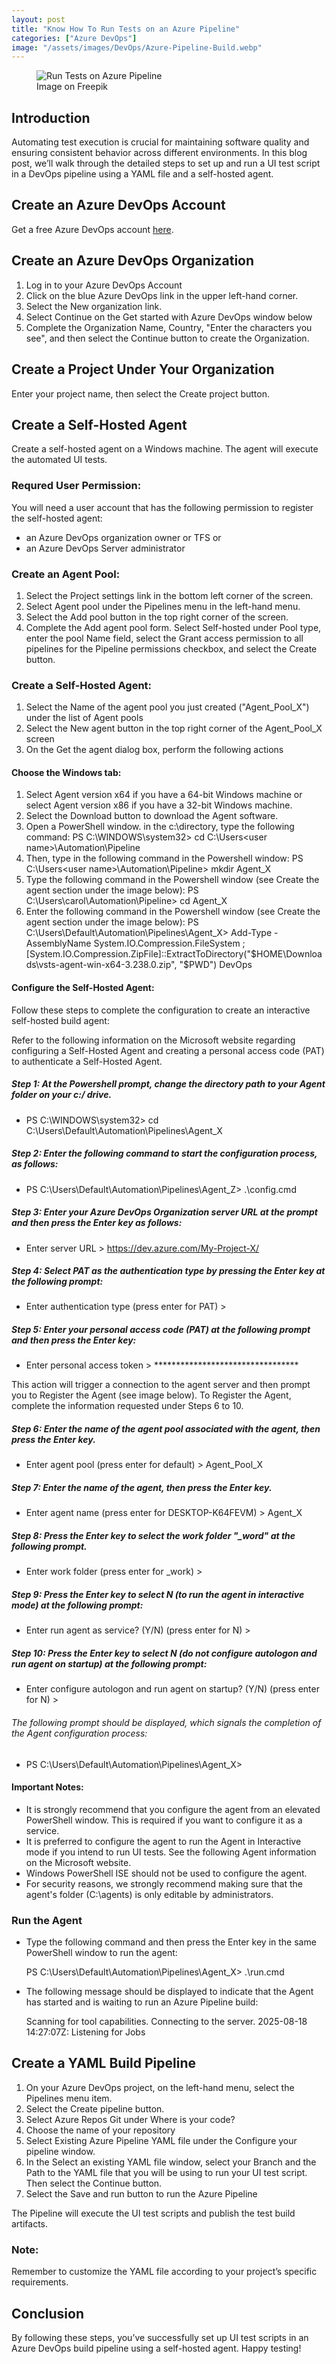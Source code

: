 ```yaml
---
layout: post
title: "Know How To Run Tests on an Azure Pipeline"
categories: ["Azure DevOps"]
image: "/assets/images/DevOps/Azure-Pipeline-Build.webp"
---
```


<figure>
  <img src="/assets/images/DevOps/Azure-Pipeline-Build.webp" alt="Run Tests on Azure Pipeline" />
  <figcaption>Image on Freepik</figcaption>
</figure>

## Introduction

Automating test execution is crucial for maintaining software quality and ensuring consistent behavior across different environments. In this blog post, we’ll walk through the detailed steps to set up and run a UI test script in a DevOps pipeline using a YAML file and a self-hosted agent.

## Create an Azure DevOps Account

Get a free Azure DevOps account [here](https://azure.microsoft.com/en-us/pricing/purchase-options/azure-account?icid=azurefreeaccount&WT.mc_id=azure-azuredevtips-micrum).

## Create an Azure DevOps Organization

1. Log in to your Azure DevOps Account
2. Click on the blue Azure DevOps link in the upper left-hand corner.
3. Select the New organization link.
4. Select Continue on the Get started with Azure DevOps window below
5. Complete the Organization Name, Country, "Enter the characters you see", and then select the Continue button to create the Organization.

## Create a Project Under Your Organization
Enter your project name, then select the Create project button.

## Create a Self-Hosted Agent
Create a self-hosted agent on a Windows machine. The agent will execute the automated UI tests.

### Requred User Permission:
You will need a user account that has the following permission to register the self-hosted agent:
- an Azure DevOps organization owner or TFS or
- an Azure DevOps Server administrator

### Create an Agent Pool:
1. Select the Project settings link in the bottom left corner of the screen.
2. Select Agent pool under the Pipelines menu in the left-hand menu.
3. Select the Add pool button in the top right corner of the screen.
4. Complete the Add agent pool form. Select Self-hosted under Pool type, enter the pool Name field, select the Grant access permission to all pipelines for the Pipeline permissions checkbox, and select the Create button.

### Create a Self-Hosted Agent:
1. Select the Name of the agent pool you just created ("Agent_Pool_X") under the list of Agent pools
2. Select the New agent button in the top right corner of the Agent_Pool_X screen
3. On the Get the agent dialog box, perform the following actions 

#### Choose the Windows tab:
1. Select Agent version x64 if you have a 64-bit Windows machine or select Agent version x86 if you have a 32-bit Windows machine.
2. Select the Download button to download the Agent software.
3. Open a PowerShell window. in the c:\directory, type the following command:
    PS C:\WINDOWS\system32> cd C:\Users\<user name>\Automation\Pipeline
5. Then, type in the following command in the Powershell window:
    PS C:\Users\<user name>\Automation\Pipeline> mkdir Agent_X 
7. Type the following command in the Powershell window (see Create the agent section under the image below):
    PS C:\Users\carol\Automation\Pipeline> cd Agent_X
9. Enter the following command in the Powershell window (see Create the agent section under the image below):
    PS C:\Users\Default\Automation\Pipelines\Agent_X> Add-Type -AssemblyName System.IO.Compression.FileSystem ; [System.IO.Compression.ZipFile]::ExtractToDirectory("$HOME\Downloads\vsts-agent-win-x64-3.238.0.zip", "$PWD")
DevOps

#### Configure the Self-Hosted Agent:
Follow these steps to complete the configuration to create an interactive self-hosted build agent:

Refer to the following information on the Microsoft website regarding configuring a Self-Hosted Agent and creating a personal access code (PAT) to authenticate a Self-Hosted Agent.

##### Step 1: At the Powershell prompt, change the directory path to your Agent folder on your c:/ drive.

  - PS C:\WINDOWS\system32> cd C:\Users\Default\Automation\Pipelines\Agent_X

##### Step 2: Enter the following command to start the configuration process, as follows:

  - PS C:\Users\Default\Automation\Pipelines\Agent_Z> .\config.cmd

##### Step 3: Enter your Azure DevOps Organization server URL at the prompt and then press the Enter key as follows:

  - Enter server URL > https://dev.azure.com/My-Project-X/

##### Step 4: Select PAT as the authentication type by pressing the Enter key at the following prompt:

 -  Enter authentication type (press enter for PAT) > 

##### Step 5: Enter your personal access code (PAT) at the following prompt and then press the Enter key:

  - Enter personal access token > *********************************

This action will trigger a connection to the agent server and then prompt you to Register the Agent (see image below). To Register the Agent, complete the information requested under Steps 6 to 10.

##### Step 6: Enter the name of the agent pool associated with the agent, then press the Enter key.

  - Enter agent pool (press enter for default) > Agent_Pool_X

##### Step 7: Enter the name of the agent, then press the Enter key.

  - Enter agent name (press enter for DESKTOP-K64FEVM) > Agent_X

##### Step 8: Press the Enter key to select the work folder "_word" at the following prompt.

  - Enter work folder (press enter for _work) >

##### Step 9: Press the Enter key to select N (to run the agent in interactive mode) at the following prompt:

 -  Enter run agent as service? (Y/N) (press enter for N) >

##### Step 10: Press the Enter key to select N (do not configure autologon and run agent on startup) at the following prompt:

  - Enter configure autologon and run agent on startup? (Y/N) (press enter for N) >

###### The following prompt should be displayed, which signals the completion of the Agent configuration process:

  - PS C:\Users\Default\Automation\Pipelines\Agent_X>

#### Important Notes:
- It is strongly recommend that you configure the agent from an elevated PowerShell window. This is required if you want to configure it as a service.
- It is preferred to configure the agent to run the Agent in Interactive mode if you intend to run UI tests. See the following Agent information on the Microsoft website.
- Windows PowerShell ISE should not be used to configure the agent.
- For security reasons, we strongly recommend making sure that the agent's folder (C:\agents) is only editable by administrators.

### Run the Agent 
- Type the following command and then press the Enter key in the same PowerShell window to run the agent:

    PS C:\Users\Default\Automation\Pipelines\Agent_X> .\run.cmd

- The following message should be displayed to indicate that the Agent has started and is waiting to run an Azure Pipeline build:

   Scanning for tool capabilities.
   Connecting to the server.
   2025-08-18 14:27:07Z: Listening for Jobs

## Create a YAML Build Pipeline
1. On your Azure DevOps project, on the left-hand menu, select the Pipelines menu item.
2. Select the Create pipeline button.
3. Select Azure Repos Git under Where is your code?
4. Choose the name of your repository
5. Select Existing Azure Pipeline YAML file under the Configure your pipeline window.
6. In the Select an existing YAML file window, select your Branch and the Path to the YAML file that you will be using to run your UI test script. Then select the Continue button.
7. Select the Save and run button to run the Azure Pipeline

The Pipeline will execute the UI test scripts and publish the test build artifacts.

### Note: 
Remember to customize the YAML file according to your project’s specific requirements.

## Conclusion
By following these steps, you’ve successfully set up UI test scripts in an Azure DevOps build pipeline using a self-hosted agent. Happy testing!



